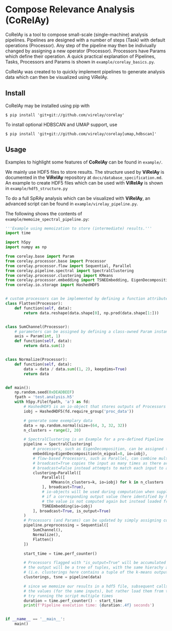 # Compose Relevance Analysis (CoRelAy)

CoRelAy is a tool to compose small-scale (single-machine) analysis pipelines.
Pipelines are designed with a number of steps (Task) with default operations (Processor).
Any step of the pipeline may then be indiviually changed by assigning a new operator (Processor).
Processors have Params which define their operation.
A quick practical explanation of Pipelines, Tasks, Processors and Params is shown in `example/corelay_basics.py`.

CoRelAy was created to to quickly implement pipelines to generate analysis data
which can then be visualized using ViRelAy.

## Install

CoRelAy may be installed using pip with
```shell
$ pip install 'git+git://github.com/virelay/corelay'
```

To install optional HDBSCAN and UMAP support, use
```shell
$ pip install 'git+git://github.com/virelay/corelay[umap,hdbscan]'
```

## Usage
Examples to highlight some features of **CoRelAy** can be found in `example/`.

We mainly use HDF5 files to store results. The structure used by **ViRelAy** is documented in the **ViRelAy**
repository at `docs/database_specification.md`. An example to create HDF5 files which can be used with **ViRelAy** is
shown in `example/hdf5_structure.py`

To do a full SpRAy analysis which can be visualized with **ViRelAy**, an advanced script can be found in
`example/virelay_pipeline.py`.

The following shows the contents of `example/memoize_spectral_pipeline.py`:

```python
'''Example using memoization to store (intermediate) results.'''
import time

import h5py
import numpy as np

from corelay.base import Param
from corelay.processor.base import Processor
from corelay.processor.flow import Sequential, Parallel
from corelay.pipeline.spectral import SpectralClustering
from corelay.processor.clustering import KMeans
from corelay.processor.embedding import TSNEEmbedding, EigenDecomposition
from corelay.io.storage import HashedHDF5


# custom processors can be implemented by defining a function attribute
class Flatten(Processor):
    def function(self, data):
        return data.reshape(data.shape[0], np.prod(data.shape[1:]))


class SumChannel(Processor):
    # parameters can be assigned by defining a class-owned Param instance
    axis = Param(int, 1)
    def function(self, data):
        return data.sum(1)


class Normalize(Processor):
    def function(self, data):
        data = data / data.sum((1, 2), keepdims=True)
        return data


def main():
    np.random.seed(0xDEADBEEF)
    fpath = 'test.analysis.h5'
    with h5py.File(fpath, 'a') as fd:
        # HashedHDF5 is an io-object that stores outputs of Processors based on hashes in hdf5
        iobj = HashedHDF5(fd.require_group('proc_data'))

        # generate some exemplary data
        data = np.random.normal(size=(64, 3, 32, 32))
        n_clusters = range(2, 20)

        # SpectralClustering is an Example for a pre-defined Pipeline
        pipeline = SpectralClustering(
            # processors, such as EigenDecomposition, can be assigned to pre-defined tasks
            embedding=EigenDecomposition(n_eigval=8, io=iobj),
            # flow-based Processors, such as Parallel, can combine multiple Processors
            # broadcast=True copies the input as many times as there are Processors
            # broadcast=False instead attempts to match each input to a Processor
            clustering=Parallel([
                Parallel([
                    KMeans(n_clusters=k, io=iobj) for k in n_clusters
                ], broadcast=True),
                # io-objects will be used during computation when supplied to Processors
                # if a corresponding output value (here identified by hashes) already exists,
                # the value is not computed again but instead loaded from the io object
                TSNEEmbedding(io=iobj)
            ], broadcast=True, is_output=True)
        )
        # Processors (and Params) can be updated by simply assigning corresponding attributes
        pipeline.preprocessing = Sequential([
            SumChannel(),
            Normalize(),
            Flatten()
        ])

        start_time = time.perf_counter()

        # Processors flagged with "is_output=True" will be accumulated in the output
        # the output will be a tree of tuples, with the same hierachy as the pipeline
        # (i.e. clusterings here contains a tuple of the k-means outputs)
        clusterings, tsne = pipeline(data)

        # since we memoize our results in a hdf5 file, subsequent calls will not compute
        # the values (for the same inputs), but rather load them from the hdf5 file
        # try running the script multiple times
        duration = time.perf_counter() - start_time
        print(f'Pipeline execution time: {duration:.4f} seconds')


if __name__ == '__main__':
    main()
```
